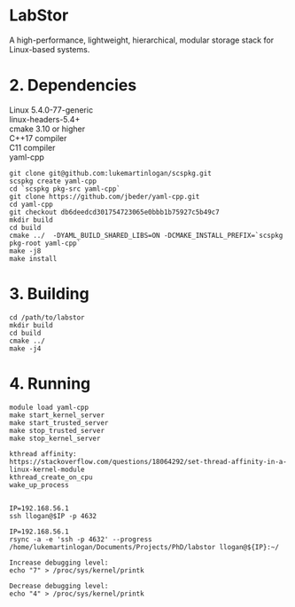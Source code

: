 
# LabStor

A high-performance, lightweight, hierarchical, modular storage stack for Linux-based systems.

# 2. Dependencies

Linux 5.4.0-77-generic  
linux-headers-5.4+  
cmake 3.10 or higher  
C++17 compiler  
C11 compiler  
yaml-cpp

```
git clone git@github.com:lukemartinlogan/scspkg.git
scspkg create yaml-cpp
cd `scspkg pkg-src yaml-cpp` 
git clone https://github.com/jbeder/yaml-cpp.git
cd yaml-cpp
git checkout db6deedcd301754723065e0bbb1b75927c5b49c7
mkdir build
cd build
cmake ../  -DYAML_BUILD_SHARED_LIBS=ON -DCMAKE_INSTALL_PREFIX=`scspkg pkg-root yaml-cpp`
make -j8
make install
```

# 3. Building

```
cd /path/to/labstor
mkdir build  
cd build
cmake ../
make -j4  
```

# 4. Running
```
module load yaml-cpp
make start_kernel_server
make start_trusted_server
make stop_trusted_server
make stop_kernel_server
```

```
kthread affinity:
https://stackoverflow.com/questions/18064292/set-thread-affinity-in-a-linux-kernel-module
kthread_create_on_cpu
wake_up_process
 
```

```
IP=192.168.56.1
ssh llogan@$IP -p 4632

IP=192.168.56.1
rsync -a -e 'ssh -p 4632' --progress /home/lukemartinlogan/Documents/Projects/PhD/labstor llogan@${IP}:~/
```

```
Increase debugging level:
echo "7" > /proc/sys/kernel/printk

Decrease debugging level:
echo "4" > /proc/sys/kernel/printk
```

